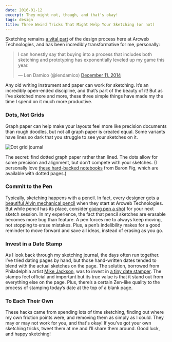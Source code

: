 ```yaml
---
date: 2016-01-12
excerpt: They might not, though, and that's okay!
tags: design
title: Three Weird Tricks That Might Help Your Sketching (or not)
---
```


Sketching remains [a vital part](https://arcweb.co/why-we-sketch/) of the design process here at Arcweb Technologies, and has been incredibly transformative for me, personally:

<blockquote class="twitter-tweet" data-conversation="none" lang="en"><p lang="en" dir="ltr">I can honestly say that buying into a process that includes both sketching and prototyping has exponentially leveled up my game this year.</p>&mdash; Len Damico (@lendamico) <a href="https://twitter.com/lendamico/status/543118575381532675">December 11, 2014</a></blockquote> <script async src="//platform.twitter.com/widgets.js" charset="utf-8"></script>

Any old writing instrument and paper can work for sketching. It’s an incredibly open-ended discipline, and that’s part of the beauty of it! But as I’ve sketched more and more, these three simple things have made my the time I spend on it much more productive.

### Dots, Not Grids

Graph paper can help make your layouts feel more like precision documents than rough doodles, but not all graph paper is created equal. Some variants have lines so dark that you struggle to see your sketches on it.

![Dot grid journal](/images/posts/sketch-hacks-len-damico.jpg 'Dot grids allow for some precision and alignment, but don’t compete with your sketches.')

The secret: find dotted graph paper rather than lined. The dots allow for some precision and alignment, but don’t compete with your sketches. (I personally love [these hard-backed notebooks](http://www.baronfig.com/pages/confidant) from Baron Fig, which are available with dotted pages.)

### Commit to the Pen

Typically, sketching happens with a pencil. In fact, every designer gets [a beautiful Alvin mechanical pencil](http://www.amazon.com/Alvin-Draft-Matic-Mechanical-Pencil-DM05/dp/B007VTP62U/) when they start at Arcweb Technologies. But while pencil has its place, consider [giving pen a shot](http://www.amazon.com/dp/B0026HJGDW/) for your next sketch session. In my experience, the fact that pencil sketches are erasable becomes more bug than feature. A pen forces me to always keep moving, not stopping to erase mistakes. Plus, a pen’s indelibility makes for a good reminder to move forward and save all ideas, instead of erasing as you go.

### Invest in a Date Stamp

As I look back through my sketching journal, the days often run together. I’ve tried dating pages by hand, but those hand-written dates tended to blend with the actual sketches on the page. The solution, borrowed from Philadelphia artist [Mike Jackson](http://alrightmike.com), was to invest in [a tiny date stamper](http://www.amazon.com/Trodat-Economy-Self-Inking-Stamp-Impression/dp/B004HY49KW/). The stamps feel official and important but its true value is that it stand out from everything else on the page. Plus, there’s a certain Zen-like quality to the process of stamping today’s date at the top of a blank page.

### To Each Their Own

These hacks came from spending lots of time sketching, finding out where my own friction points were, and removing them as simply as I could. They may or may not work for you, and that's okay! If you’ve got your own sketching tricks, tweet them at me and I’ll share them around. Good luck, and happy sketching!
